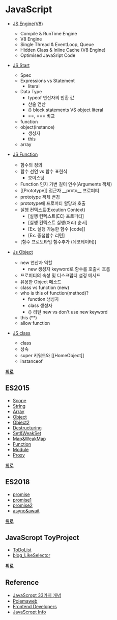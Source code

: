 # JavaScript

- [JS Engine(V8)](./Modern%20JS/JS_Engine.md)

  - Compile & RunTime Engine
  - V8 Engine
  - Single Thread & EventLoop, Queue
  - Hidden Class & Inline Cache (V8 Engine)
  - Optimised JavaSript Code

- [JS Start](./Modern%20JS/JS_start.md)

  - Spec
  - Expressions vs Statement
    - literal
  - Data Type
    - typeof 연산자의 반환 값
    - 산술 연산
    - {} block statements VS object literal
    - ==, === 비교
  - function
  - object(instance)
    - 생성자
    - this
  - array

- [JS Function](./Modern%20JS/JS_Function.md)

  - 함수의 정의
  - 함수 선언 vs 함수 표현식
    - 호이스팅
  - Function 인자 가변 길이 인수(Arguments 객체)
  - \[\[Prototype\]\] 접근자 \_\_proto\_\_ 프로퍼티
  - prototype 객체 변경
  - prototype에 프로퍼티 할당과 호출
  - 실행 컨텍스트(Excution Context)
    - [실행 컨텍스트(EC) 프로퍼티]
    - [실행 컨텍스트 실행(처리) 순서]
    - [Ex. 실행 가능한 함수 [code]]
    - [Ex. 중첩함수 리턴]
  - [함수 프로토타입 함수추가 (데코레이터)]

- [Js Object](./Modern%20JS/JS_Object.md)

  - new 연산자 역할
    - new 생성자 keyword로 함수를 호출시 흐름
  - 프로퍼티의 속성 및 디스크립터 설정 메서드
  - 유용한 Object 메소드
  - class vs function (new)
  - who is this of function(method)?
    - function 생성자
    - class 생성자
    - {} 리턴 new vs don't use new keyword
  - this (\*\*)
  - allow function

- [JS class](./Modern%20JS/JS_class.md)

  - class
  - 상속
  - super 키워드와 [[HomeObject]]
  - instanceof

**[위로](#javascript)**

## ES2015

- [Scope](<./ES2015(ES6)/Scope>)
- [String](<./ES2015(ES6)/String>)
- [Array](<./ES2015(ES6)/Array>)
- [Object](<./ES2015(ES6)/Object>)
- [Object2](<./ES2015(ES6)/Object2>)
- [Destructuring](<./ES2015(ES6)/Destructuring>)
- [Set&WeakSet](<./ES2015(ES6)/Set%26WeakSet>)
- [Map&WeakMap](<./ES2015(ES6)/Map%WeakMap>)
- [Function](<./ES2015(ES6)/Function>)
- [Module](<./ES2015(ES6)/Module>)
- [Proxy](<./ES2015(ES6)/Proxy>)

**[위로](#javascript)**

## ES2018

- [promise](https://github.com/JaeYeopHan/Interview_Question_for_Beginner/tree/master/JavaScript#promise)
- [promise1](<./ES2018/7.%EC%BD%9C%EB%B0%B1%EA%B3%BC%20%ED%94%84%EB%A1%9C%EB%AF%B8%EC%8A%A4(Promise)%EB%B9%84%EA%B5%90.js>)
- [promise2](./ES2018/8.PromiseAPI.js)
- [async&await](./ES2018/9.async%26await.js)

**[위로](#javascript)**

## JavaScropt ToyProject

- [ToDoList](https://github.com/yjkwon07/Front-End/tree/master/JS/ToDoList)
- [blog_LikeSelector](<https://github.com/yjkwon07/Front-End/tree/master/blog_LikeSelector(ES6)>)

**[위로](#javascript)**

## Reference

- [JavaScropt 33가지 개념](https://velog.io/@jakeseo_me/series/33conceptsofjavascript)
- [Poiemaweb](https://poiemaweb.com/)
- [Frontend Developers](https://github.com/FEDevelopers)
- [JavaScropt Info](https://ko.javascript.info)
